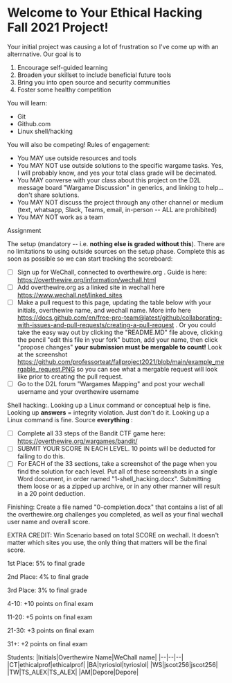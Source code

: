 # Welcome to Your Ethical Hacking Fall 2021 Project!

Your initial project was causing a lot of frustration so I've come up with an alterrnative.  Our goal is to

 1. Encourage self-guided learning
 2. Broaden your skillset to include beneficial future tools
 3. Bring you into open source and security communities
 4. Foster some healthy competition

You will learn:

 - Git
 - Github.com
 - Linux shell/hacking

You will also be competing!  Rules of engagement:

 - You MAY use outside resources and tools
 - You MAY NOT use outside solutions to the specific wargame tasks.  Yes, I will probably know, and yes your total class grade will be decimated.  
 - You MAY converse with your class about this project on the D2L message board "Wargame Discussion" in generics, and linking to help... don't share solutions.
 - You MAY NOT discuss the project through any other channel or medium (text, whatsapp, Slack, Teams, email, in-person -- ALL are prohibited)
 - You MAY NOT work as a team

Assignment

The setup (mandatory -- i.e. **nothing else is graded without this**). There are no limitations to using outside sources on the setup phase.  Complete this as soon as possible so we can start tracking the scoreboard: 
 - [ ] Sign up for WeChall, connected to overthewire.org . Guide is here: https://overthewire.org/information/wechall.html
 - [ ] Add overthewire.org as a linked site in wechall here https://www.wechall.net/linked_sites
 - [ ] Make a pull request to this page, updating the table below with your initials, overthewire name, and wechall name.  More info here https://docs.github.com/en/free-pro-team@latest/github/collaborating-with-issues-and-pull-requests/creating-a-pull-request . Or you could take the easy way out by clicking the "README.MD" file above, clicking the pencil "edit this file in your fork" button, add your name, then click "propose changes" **your submission must be mergable to count!** Look at the screenshot https://github.com/professorteat/fallproject2021/blob/main/example_mergable_request.PNG so you can see what a mergable request will look like prior to creating the pull request.
 - [ ] Go to the D2L forum "Wargames Mapping" and post your wechall username and your overthewire username

Shell hacking:. Looking up a Linux command or conceptual help is fine.  Looking up **answers** = integrity violation.   Just don't do it.  Looking up a Linux command is fine.  Source **everything**   :

 - [ ] Complete all 33 steps of the Bandit CTF game here: https://overthewire.org/wargames/bandit/
 - [ ] SUBMIT YOUR SCORE IN EACH LEVEL.  10 points will be deducted for failing to do this.
 - [ ] For EACH of the 33 sections, take a screenshot of the page when you find the solution for each level.  Put all of these screenshots in a single Word document, in order named "1-shell_hacking.docx".  Submitting them loose or as a zipped up archive, or in any other manner will result in a 20 point deduction.

Finishing: Create a file named "0-completion.docx" that contains a list of all the overthewire.org challenges you completed, as well as your final wechall user name and overall score.

EXTRA CREDIT: Win Scenario based on total SCORE on wechall.  It doesn't matter which sites you use, the only thing that matters will be the final score.

1st Place: 5% to final grade

2nd Place: 4% to final grade

3rd Place: 3% to final grade

4-10: +10 points on final exam

11-20: +5 points on final exam

21-30: +3 points on final exam

31+: +2 points on final exam

Students:
|Initials|Overthewire Name|WeChall name|
|--|--|--|
|CT|ethicalprof|ethicalprof|
|BA|tyrioslol|tyrioslol|
|WS|jscot256|jscot256|
|TW|TS_ALEX|TS_ALEX|
|AM|Depore|Depore|
